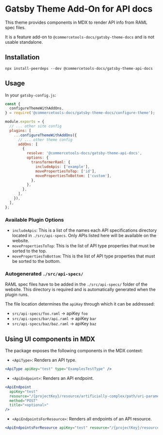# Gatsby Theme Add-On for API docs

This theme provides components in MDX to render API info from RAML spec files.

It is a feature add-on to `@commercetools-docs/gatsby-theme-docs` and is not usable standalone.

## Installation

```
npx install-peerdeps --dev @commercetools-docs/gatsby-theme-api-docs
```

## Usage

In your `gatsby-config.js`:

```js
const {
  configureThemeWithAddOns,
} = require('@commercetools-docs/gatsby-theme-docs/configure-theme');

module.exports = {
  // ... other site config
  plugins: [
    ...configureThemeWithAddOns({
      // ... other theme config
      addOns: [
        {
          resolve: '@commercetools-docs/gatsby-theme-api-docs',
          options: {
            transformerRaml: {
              includeApis: ['example'],
              movePropertiesToTop: ['id'],
              movePropertiesToBottom: ['custom'],
            },
          },
        },
      ],
    }),
  ],
};
```

### Available Plugin Options

- `includeApis`: This is a list of the names each API specifications directory located in `./src/api-specs`. Only APIs listed here will be available on the website.
- `movePropertiesToTop`: This is the list of API type properties that must be sorted to the top.
- `movePropertiesToBottom`: This is the list of API type properties that must be sorted to the bottom.

### Autogenerated `./src/api-specs/`

RAML spec files have to be added in the `./src/api-specs/` folder of the website. This directory is required and is automatically generated when the plugin runs.

The file location determines the `apiKey` through which it can be addressed:

- `src/api-specs/foo.raml` -> apiKey `foo`
- `src/api-specs/bar/api.raml` -> apiKey `bar`
- `src/api-specs/baz/baz.raml` -> apiKey `baz`

## Using UI components in MDX

The package exposes the following components in the MDX context:

- `<ApiType>`: Renders an API type.

```jsx
<ApiType apiKey="test" type="ExamplesTestType" />
```

- `<ApiEndpoint>`: Renders an API endpoint.

```jsx
<ApiEndpoint
  apiKey="test"
  resource="/{projectKey}/resource/artificially-complex/path/uri-parameter-one={uriParameterOne}/{uriParameterTwo}"
  method="POST"
  title="<optional>"
/>
```

- `<ApiEndpointsForResource>`: Renders all endpoints of an API resource.

```jsx
<ApiEndpointsForResource apiKey="test" resource="/{projectKey}/resource" />
```
